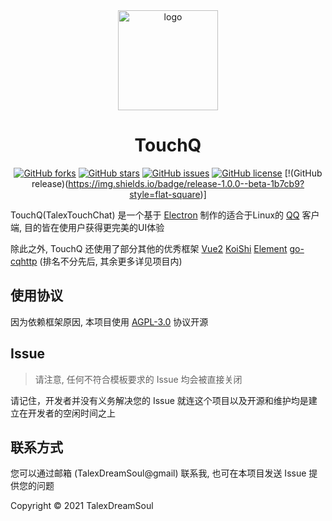 <div align="center">
  
  <img width="160" src="https://i.loli.net/2021/10/05/yP5d6Aw19jRNUc7.png" alt="logo">
  
  <h1>TouchQ</h1>

[![GitHub forks](https://img.shields.io/github/forks/TalexDreamSoul/touchq?style=flat-square)](https://github.com/TalexDreamSoul/touchq/network)
[![GitHub stars](https://img.shields.io/github/stars/TalexDreamSoul/touchq?style=flat-square)](https://github.com/TalexDreamSoul/touchq/stargazers)
[![GitHub issues](https://img.shields.io/github/issues/TalexDreamSoul/touchq?style=flat-square)](https://github.com/TalexDreamSoul/touchq/issues)
[![GitHub license](https://img.shields.io/github/license/TalexDreamSoul/touchq?style=flat-square)](https://github.com/TalexDreamSoul/touchq/blob/main/LICENSE)
[!(GitHub release)(https://img.shields.io/badge/release-1.0.0--beta-1b7cb9?style=flat-square)]
  
</div>

TouchQ(TalexTouchChat) 是一个基于 [Electron](https://www.electronjs.org/) 制作的适合于Linux的 [QQ](https://im.qq.com/) 客户端, 目的皆在使用户获得更完美的UI体验

除此之外, TouchQ 还使用了部分其他的优秀框架 [Vue2](https://cn.vuejs.org/) [KoiShi](https://koishi.js.org/) [Element](https://element.eleme.io/#/zh-CN) [go-cqhttp](https://github.com/Mrs4s/go-cqhttp) (排名不分先后, 其余更多详见项目内)

<div align="center">
</div>

## 使用协议

因为依赖框架原因, 本项目使用 [AGPL-3.0](./LICENSE) 协议开源

## Issue

> 请注意, 任何不符合模板要求的 Issue 均会被直接关闭

请记住，开发者并没有义务解决您的 Issue 就连这个项目以及开源和维护均是建立在开发者的空闲时间之上

## 联系方式

您可以通过邮箱 (TalexDreamSoul@gmail) 联系我, 也可在本项目发送 Issue 提供您的问题

Copyright © 2021 TalexDreamSoul
